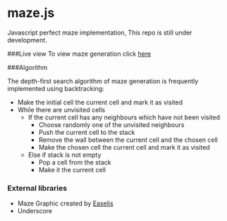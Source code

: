 # maze.js
Javascript perfect maze implementation, This repo is still under development.

###Live view
To view maze generation click [here](http://nazanin1369.github.io/maze.js/)

###Algorithm

The depth-first search algorithm of maze generation is frequently implemented using backtracking:

* Make the initial cell the current cell and mark it as visited
* While there are unvisited cells
    * If the current cell has any neighbours which have not been visited
      * Choose randomly one of the unvisited neighbours
      * Push the current cell to the stack
      * Remove the wall between the current cell and the chosen cell
      * Make the chosen cell the current cell and mark it as visited
    * Else if stack is not empty
      * Pop a cell from the stack
      * Make it the current cell 

### External libraries
* Maze Graphic created by [Easeljs](http://www.createjs.com/docs/easeljs/)
* Underscore


